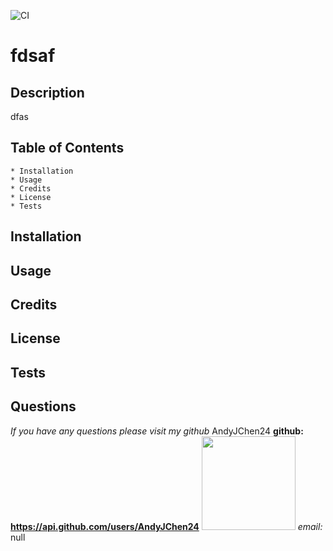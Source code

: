 
  ![CI](https://github.com/AndyJChen24/ReadMeGenerator/workflows/CI/badge.svg)
  # fdsaf

  ## Description 
  dfas

  ## Table of Contents
    * Installation
    * Usage
    * Credits
    * License
    * Tests

  ## Installation
  

  ## Usage
  

  ## Credits
  

  ## License
  

  ## Tests
  

  ## Questions
  *If you have any questions please visit my github*
  AndyJChen24
  **github: https://api.github.com/users/AndyJChen24**
  <img src = "https://avatars2.githubusercontent.com/u/58383488?v=4" width ="150px" height="150px">
  *email:* null

